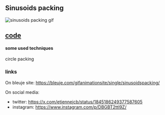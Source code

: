 ## Sinusoids packing

![sinusoids packing gif](https://bleuje.com/gifset/2024/2024_sinusoidspacking.gif)

## [code](https://github.com/Bleuje/processing-animations-code/blob/main/code/sinusoidspacking/sinusoidspacking.pde)

#### some used techniques

circle packing

### links

On bleuje site: https://bleuje.com/gifanimationsite/single/sinusoidspacking/

On social media:
 - twitter: https://x.com/etiennejcb/status/1845186249377587605
 - instagram: https://www.instagram.com/p/DBGBT2ttI9Z/
